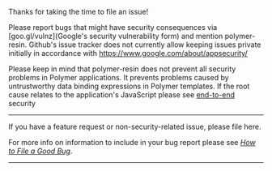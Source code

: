 Thanks for taking the time to file an issue!

Please report bugs that might have security consequences
via [goo.gl/vulnz](Google's security vulnerability form) and
mention polymer-resin.  Github's issue tracker does not
currently allow keeping issues private initially in accordance
with https://www.google.com/about/appsecurity/

Please keep in mind that polymer-resin does not prevent all
security problems in Polymer applications.  It prevents problems
caused by untrustworthy data binding expressions in Polymer
templates.  If the root cause relates to the application's
JavaScript please see [end-to-end][end-to-end] security

----

If you have a feature request or non-security-related issue,
please file here.

For more info on information to include in your bug report
please see [*How to File a Good Bug*][good-bug].

----

[good-bug]: https://developers.google.com/web/feedback/file-a-bug
[end-to-end]: https://github.com/Polymer/polymer-resin/blob/master/getting-started.md#end-to-end
